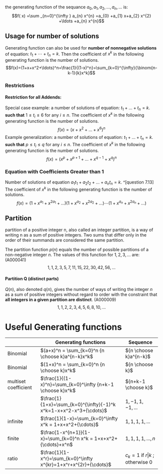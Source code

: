 the generating function of the sequance  $a_{0} ,a_{1} ,a_{2} ,\dotsc ,a_{n} ,\dotsc$  is:
$$f( x) =\sum _{n=0}^{\infty } a_{n} x^{n} =a_{0} +a_{1} x+a_{2} x^{2} +\ldots +a_{n} x^{n}$$

## Usage for number of solutions

Generating function can also be used for **number of nonnegative solutions** of equation: $t_1+\cdots+t_n=k$. Then the coefficient of $x^k$ in the following generating function is the number of solutions.
$$f(x)=(1+x+x^2+\ldots)^n=\frac{1}{(1-x)^n}=\sum_{k=0}^{\infty}{\binom{n-k-1}{k}x^k}$$

### Restrictions

#### **Restriction for all Addends**: 
Special case example: a number of solutions of equation: $t_1+\ldots+t_n=k$. **such that** $1 \leq t_i \leq 6$ for any $i \le n$. 
The coefficient of $x^k$ in the following generating function is the number of solutions.
$$f(x)=(x+x^2+\ldots+x^6)^n$$
Example generalization: a number of solutions of equation: $t_1+\ldots+t_n=k$. **such that** $p \leq t_i \leq q$ for any $i \le n$. 
The coefficient of $x^k$ in the following generating function is the number of solutions.
$$f(x)=(x^p+x^{p+1}+\ldots+x^{q-1}+x^q )^n$$

### Equation with Coefficients Greater than 1
Number of solutions of equation $a_1 t_1+a_2 t_2+ \ldots + a_n t_n = k$. ^[question 7.13]
The coefficient of $x^k$ in the following generating function is the number of solutions.
$$f(x)=(1+x^{a_1}+x^{2a_1}+\ldots)(1+x^{a_2}+x^{2a_2}+\ldots)\cdots(1+x^{a_n}+x^{2a_n}+\ldots)$$
## Partition
partition of a positive integer n, also called an integer partition, is a way of writing n as a sum of positive integers. Two sums that differ only in the order of their summands are considered the same partition. 

The partition function $p(n)$ equals the number of possible partitions of a non-negative integer $n$.
The values of this function for $1,2,3,\ldots$ are: (A000041)
$$1, 1, 2, 3, 5, 7, 11, 15, 22, 30, 42, 56,\ldots$$

#### Partition Q (distinct parts)
$Q(n)$, also denoted $q(n)$, gives the number of ways of writing the integer $n$ as a sum of positive integers without regard to order with the constraint that **all integers in a given partition are distinct**. (A000009)
$$1, 1, 2, 2, 3, 4, 5, 6, 8, 10,\ldots$$


# Useful Generating functions

|          | Generating functions                                               | Sequence                                                             |
| -------- | ------------------------------------------------------------------ | -------------------------------------------------------------------- |
| Binomial | $(a+x)^n = \sum_{k=0}^n {n \choose k}a^{n-k}x^k$                   | ${n \choose k}a^{n-k}$ |
| Binomial | $(1+x)^n = \sum_{k=0}^n {n \choose k}x^k$                          | ${n \choose k}$                      |
| multiset coefficient          |  $\frac{1}{(1-x)^n}=\sum_{k=0}^\infty {n+k-1 \choose k}x^k$| ${n+k-1 \choose k}$                                                                      |
|          | $\frac{1}{1+x}=\sum_{k=0}^{\infty}(-1)^k x^k=1-x+x^2-x^3+{\cdots}$ | $1,-1,1,-1,...$                                                      |
| infinite | $\frac{1}{1-x}=\sum_{k=0}^\infty x^k = 1+x+x^2+{\cdots}$           | $1,1,1,1,...$                                                        |
| finite   | $\frac{1-x^{n+1}}{1-x}=\sum_{k=0}^n x^k = 1+x+x^2+{\cdots}+x^n$    | $1,1,1,1,...,n$                                                      |
|   ratio       |  $\frac{1}{1-x^r}=\sum_{k=0}^\infty x^{kr}=1+x^r+x^{2r}+{\cdots}$ | $c_k=1$ if $r\vert k$ ;  otherwise 0 |


